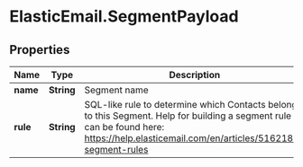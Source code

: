 # ElasticEmail.SegmentPayload

## Properties

Name | Type | Description | Notes
------------ | ------------- | ------------- | -------------
**name** | **String** | Segment name | 
**rule** | **String** | SQL-like rule to determine which Contacts belong to this Segment. Help for building a segment rule can be found here: https://help.elasticemail.com/en/articles/5162182-segment-rules | 



